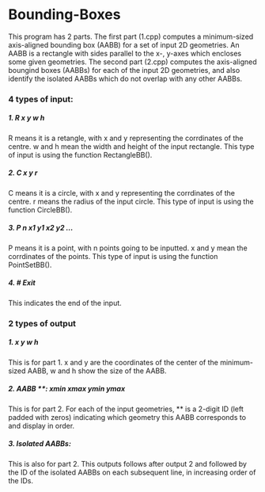 # Bounding-Boxes
This program has 2 parts. The first part (1.cpp) computes a minimum-sized axis-aligned bounding box (AABB) for a set of input 2D geometries. An AABB is a rectangle with sides parallel to the x-, y-axes which encloses some given geometries. The second part (2.cpp) computes the axis-aligned boungind boxes (AABBs) for each of the input 2D geometries, and also identify the isolated AABBs which do not overlap with any other AABBs.

### 4 types of input: 
##### 1. R x y w h
R means it is a retangle, with x and y representing the corrdinates of the centre. w and h mean the width and height of the input rectangle. This type of input is using the function RectangleBB().
##### 2. C x y r
C means it is a circle, with x and y representing the corrdinates of the centre. r means the radius of the input circle. This type of input is using the function CircleBB().
##### 3. P n x1 y1 x2 y2 ...
P means it is a point, with n points going to be inputted. x and y mean the corrdinates of the points. This type of input is using the function PointSetBB().
##### 4. # Exit
This indicates the end of the input.

### 2 types of output 
##### 1. x y w h
This is for part 1. x and y are the coordinates of the center of the minimum-sized AABB, w and h show the size of the AABB.
##### 2. AABB **: xmin xmax ymin ymax
This is for part 2. For each of the input geometries, ** is a 2-digit ID (left padded with zeros) indicating which geometry this AABB corresponds to and display in order.
##### 3. Isolated AABBs: 
This is also for part 2. This outputs follows after output 2 and followed by the ID of the isolated AABBs on each subsequent line, in increasing order of the IDs.
